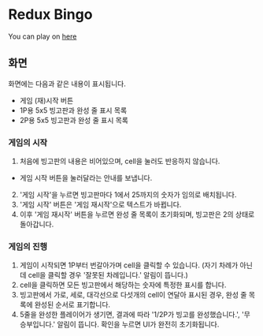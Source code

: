 # Redux Bingo

You can play on [here](https://jin-redux-bingo.netlify.com/)

## 화면

화면에는 다음과 같은 내용이 표시됩니다.

- 게임 (재)시작 버튼
- 1P용 5x5 빙고판과 완성 줄 표시 목록
- 2P용 5x5 빙고판과 완성 줄 표시 목록

### 게임의 시작

1. 처음에 빙고판의 내용은 비어있으며, cell을 눌러도 반응하지 않습니다.

- 게임 시작 버튼을 눌러달라는 안내를 보냅니다.

2. '게임 시작'을 누르면 빙고판마다 1에서 25까지의 숫자가 임의로 배치됩니다.
3. '게임 시작' 버튼은 '게임 재시작'으로 텍스트가 바뀝니다.
4. 이후 '게임 재시작' 버튼을 누르면 완성 줄 목록이 초기화되며, 빙고판은 2의 상태로 돌아갑니다.

### 게임의 진행

1. 게임이 시작되면 1P부터 번갈아가며 cell을 클릭할 수 있습니다. (자기 차례가 아닌데 cell을 클릭할 경우 '잘못된 차례입니다.' 알림이 뜹니다.)
2. cell을 클릭하면 모든 빙고판에서 해당하는 숫자에 특정한 표시를 합니다.
3. 빙고판에서 가로, 세로, 대각선으로 다섯개의 cell이 연달아 표시된 경우, 완성 줄 목록에 완성된 순서로 표기합니다.
4. 5줄을 완성한 플레이어가 생기면, 결과에 따라 '1/2P가 빙고를 완성했습니다.', '무승부입니다.' 알림이 뜹니다. 확인을 누르면 UI가 완전히 초기화됩니다.
